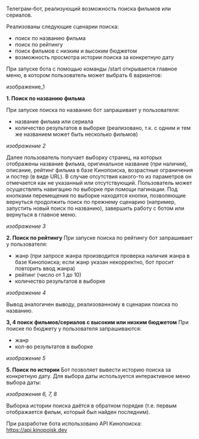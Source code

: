 Телеграм-бот, реализующий возможность поиска фильмов или сериалов. 

Реализованы следующие сценарии поиска:
- поиск по названию фильма
- поиск по рейтингу
- поиск фильмов с низким и высоким бюджетом
- возможность просмотра истории поиска за конкретную дату

При запуске бота с помощью команды /start открывается главное меню, в котором пользователь может выбрать 6 вариантов:

изображение_1

**1. Поиск по названию фильма**

При запуске поиска по названию бот запрашивает у пользователя:
- название фильма или сериала
- количество результатов в выборке (реализовано, т.к. с одним и тем же названием может быть несколько фильмов)

_изображение 2_

Далее пользователь получает выборку страниц, на которых отображены название фильма, оригинальное название (при наличии), описание, рейтинг фильма в базе Кинопоиска, возрастные ограничения и постер (в виде URL).
В случае отсутствия какого-то из параметров он отмечается как не указанный или отсутствующий.
Пользователь может осуществлять навигацию по выборке при помощи пагинации. 
Под кнопками перемещения по выборке находятся кнопки, позволяющие вернуться продолжить поиск по прежнему сценарию (например, запустить новый поиск по названию), завершить работу с ботом или вернуться в главное меню.

_изображение 3_

**2. Поиск по рейтингу**
При запуске поиска по рейтингу бот запрашивает у пользователя:
- жанр (при запросе жанра производится проверка наличия жанра в базе Кинопоиска; если жанр указан некорректно, бот просит повторить ввод жанра)
- рейтинг (число от 1 до 10)
- количество результатов в выборке

_изображение 4_

Вывод аналогичен выводу, реализованному в сценарии поиска по названию.

**3, 4 поиск фильмов/сериалов с высоким или низким бюджетом**
При поиске по бюджету у пользователя запрашиваются:
- жанр
- кол-во результатов в выборке

_изображение 5_

**5. Поиск по истории**
Бот позволяет вывести историю поиска за конкретную дату. 
Для выбора даты используется интерактивное меню выбора даты:

_изображения 6, 7, 8_

Выборка истории поиска даётся в обратном порядке (т.е. первым отображается фильм, который был найден последним).

При разработке бота использовано API Кинопоиска: https://api.kinopoisk.dev
